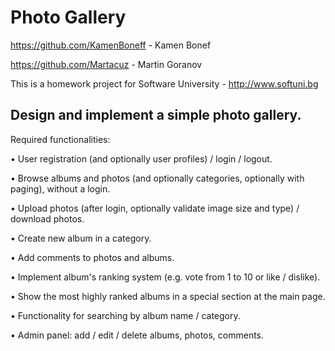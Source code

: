 <h1><b>Photo Gallery</b></h1>


https://github.com/KamenBoneff - Kamen Bonef

https://github.com/Martacuz - Martin Goranov



This is a homework project for Software University - http://www.softuni.bg


<h2><b>Design and implement a simple photo gallery.</b></h2>

Required functionalities:

•	User registration (and optionally user profiles) / login / logout.

•	Browse albums and photos (and optionally categories, optionally with paging), without a login.

•	Upload photos (after login, optionally validate image size and type) / download photos.

•	Create new album in a category.

•	Add comments to photos and albums.

•	Implement album's ranking system (e.g. vote from 1 to 10 or like / dislike).

•	Show the most highly ranked albums in a special section at the main page.

•	Functionality for searching by album name / category.

•	Admin panel: add / edit / delete albums, photos, comments.
